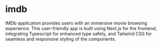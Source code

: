 # imdb
IMDb application provides users with an immersive movie browsing experience. This user-friendly app is built using Next.js for the frontend, integrating Typescript for enhanced type safety, and Tailwind CSS for seamless and responsive styling of the components.
